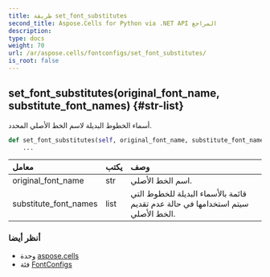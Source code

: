 ```yaml
---
title: طريقة set_font_substitutes
second_title: Aspose.Cells for Python via .NET API المراجع
description:
type: docs
weight: 70
url: /ar/aspose.cells/fontconfigs/set_font_substitutes/
is_root: false
---
```

##  set_font_substitutes(original_font_name, substitute_font_names) {#str-list}
أسماء الخطوط البديلة لاسم الخط الأصلي المحدد.



```python
def set_font_substitutes(self, original_font_name, substitute_font_names):
    ...
```


| معامل| يكتب| وصف|
| :- | :- | :- |
| original_font_name | str | اسم الخط الأصلي.|
| substitute_font_names | list | قائمة بالأسماء البديلة للخطوط التي سيتم استخدامها في حالة عدم تقديم الخط الأصلي.|



###  أنظر أيضا
* وحدة [aspose.cells](../../)
* فئة [FontConfigs](/cells/python-net/ar/aspose.cells/fontconfigs)
